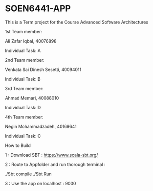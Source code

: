 # SOEN6441-APP

This is a Term project for the Course Advanced Software Architectures 


1st Team member:

Ali Zafar Iqbal, 40076898

Individual Task: A

2nd Team member:

Venkata Sai Dinesh Sesetti, 40094011

Individual Task: B

3rd Team member:

Ahmad Memari, 40088010

Individual Task: D

4th Team member:

Negin Mohammadzadeh, 40169641

Individual Task: C


How to Build

1 : Download SBT : https://www.scala-sbt.org/

2 : Route to Appfolder and run thorough terminal : 

./Sbt compile
./Sbt Run

3 : Use the app on localhost : 9000
